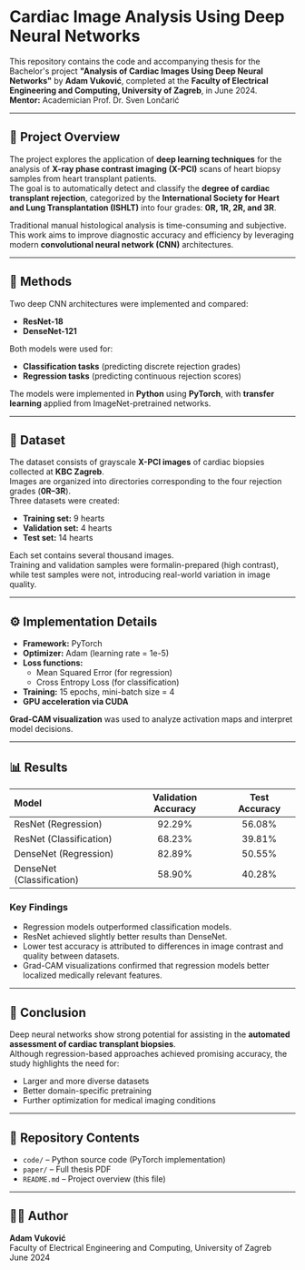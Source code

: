 # Cardiac Image Analysis Using Deep Neural Networks

This repository contains the code and accompanying thesis for the Bachelor's project **"Analysis of Cardiac Images Using Deep Neural Networks"** by **Adam Vuković**, completed at the **Faculty of Electrical Engineering and Computing, University of Zagreb**, in June 2024.  
**Mentor:** Academician Prof. Dr. Sven Lončarić

---

## 📖 Project Overview

The project explores the application of **deep learning techniques** for the analysis of **X-ray phase contrast imaging (X-PCI)** scans of heart biopsy samples from heart transplant patients.  
The goal is to automatically detect and classify the **degree of cardiac transplant rejection**, categorized by the **International Society for Heart and Lung Transplantation (ISHLT)** into four grades: **0R, 1R, 2R, and 3R**.

Traditional manual histological analysis is time-consuming and subjective.  
This work aims to improve diagnostic accuracy and efficiency by leveraging modern **convolutional neural network (CNN)** architectures.

---

## 🧠 Methods

Two deep CNN architectures were implemented and compared:

- **ResNet-18**
- **DenseNet-121**

Both models were used for:

- **Classification tasks** (predicting discrete rejection grades)
- **Regression tasks** (predicting continuous rejection scores)

The models were implemented in **Python** using **PyTorch**, with **transfer learning** applied from ImageNet-pretrained networks.

---

## 🧩 Dataset

The dataset consists of grayscale **X-PCI images** of cardiac biopsies collected at **KBC Zagreb**.  
Images are organized into directories corresponding to the four rejection grades (**0R–3R**).  
Three datasets were created:

- **Training set:** 9 hearts  
- **Validation set:** 4 hearts  
- **Test set:** 14 hearts  

Each set contains several thousand images.  
Training and validation samples were formalin-prepared (high contrast), while test samples were not, introducing real-world variation in image quality.

---

## ⚙️ Implementation Details

- **Framework:** PyTorch  
- **Optimizer:** Adam (learning rate = 1e-5)  
- **Loss functions:**  
  - Mean Squared Error (for regression)  
  - Cross Entropy Loss (for classification)  
- **Training:** 15 epochs, mini-batch size = 4  
- **GPU acceleration via CUDA**

**Grad-CAM visualization** was used to analyze activation maps and interpret model decisions.

---

## 📊 Results

| Model | Validation Accuracy | Test Accuracy |
|:------|:--------------------:|:--------------:|
| ResNet (Regression) | 92.29% | 56.08% |
| ResNet (Classification) | 68.23% | 39.81% |
| DenseNet (Regression) | 82.89% | 50.55% |
| DenseNet (Classification) | 58.90% | 40.28% |

### Key Findings

- Regression models outperformed classification models.  
- ResNet achieved slightly better results than DenseNet.  
- Lower test accuracy is attributed to differences in image contrast and quality between datasets.  
- Grad-CAM visualizations confirmed that regression models better localized medically relevant features.

---

## 🧭 Conclusion

Deep neural networks show strong potential for assisting in the **automated assessment of cardiac transplant biopsies**.  
Although regression-based approaches achieved promising accuracy, the study highlights the need for:

- Larger and more diverse datasets  
- Better domain-specific pretraining  
- Further optimization for medical imaging conditions

---

## 📂 Repository Contents

- `code/` – Python source code (PyTorch implementation)  
- `paper/` – Full thesis PDF  
- `README.md` – Project overview (this file)

---

## 🧑‍💻 Author

**Adam Vuković**  
Faculty of Electrical Engineering and Computing, University of Zagreb  
June 2024
